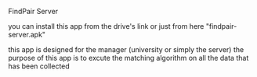 FindPair Server

you can install this app from the drive's link or just from here "findpair-server.apk"

this app is designed for the manager (university or simply the server)
the purpose of this app is to excute the matching algorithm on all the data that has been collected
